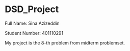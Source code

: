 # DSD_Project
Full Name: Sina Azizeddin

Student Number: 401110291

My project is the 8-th problem from midterm problemset.
